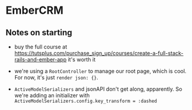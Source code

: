# EmberCRM

## Notes on starting
* buy the full course at
  https://tutsplus.com/purchase_sign_up/courses/create-a-full-stack-rails-and-ember-app
  it's worth it

* we're using a `RootController` to manage our root page, which is cool.
  For now, it's just `render json: {}`.

* `ActiveModelSerializers` and jsonAPI don't get along, apparently. So
  we're adding an initializer with
  `ActiveModelSerializers.config.key_transform = :dashed`

